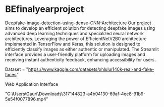 # BEfinalyearproject
Deepfake-image-detection-using-dense-CNN-Architecture
Our project aims to develop an efficient solution for detecting deepfake images using advanced deep learning techniques and specialized neural network architectures. Leveraging the power of EfficientNetV2B0 architecture implemented in TensorFlow and Keras, this solution is designed to efficiently classify images as either authentic or manipulated. The Streamlit interface provides a user-friendly platform for uploading images and receiving instant authenticity feedback, enhancing accessibility for users.

Dataset = "https://www.kaggle.com/datasets/xhlulu/140k-real-and-fake-faces"

Web Application Interface

 
 "C:\Users\Gauri\Downloads\317144823-a4b04130-69af-4ee8-91b9-5e54f0077896.mp4"
